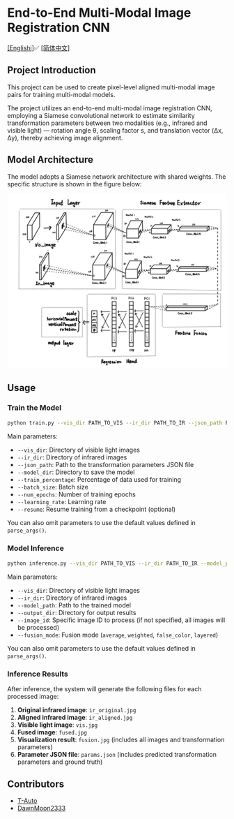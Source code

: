 # End-to-End Multi-Modal Image Registration CNN
[[Englishi]](README.md)✅
[[简体中文]](README_zh.md)
## Project Introduction

This project can be used to create pixel-level aligned multi-modal image pairs for training multi-modal models.

The project utilizes an end-to-end multi-modal image registration CNN, employing a Siamese convolutional network to estimate similarity transformation parameters between two modalities (e.g., infrared and visible light) — rotation angle θ, scaling factor s, and translation vector (Δx, Δy), thereby achieving image alignment.

## Model Architecture

The model adopts a Siamese network architecture with shared weights. The specific structure is shown in the figure below:

![Architecture](CNN.png)

## Usage

### Train the Model

```bash
python train.py --vis_dir PATH_TO_VIS --ir_dir PATH_TO_IR --json_path PATH_TO_JSON --model_dir MODEL_SAVE_DIR
```

Main parameters:
- `--vis_dir`: Directory of visible light images
- `--ir_dir`: Directory of infrared images
- `--json_path`: Path to the transformation parameters JSON file
- `--model_dir`: Directory to save the model
- `--train_percentage`: Percentage of data used for training
- `--batch_size`: Batch size
- `--num_epochs`: Number of training epochs
- `--learning_rate`: Learning rate
- `--resume`: Resume training from a checkpoint (optional)

You can also omit parameters to use the default values defined in `parse_args()`.

### Model Inference

```bash
python inference.py --vis_dir PATH_TO_VIS --ir_dir PATH_TO_IR --model_path PATH_TO_MODEL --output_dir OUTPUT_DIR
```

Main parameters:
- `--vis_dir`: Directory of visible light images
- `--ir_dir`: Directory of infrared images
- `--model_path`: Path to the trained model
- `--output_dir`: Directory for output results
- `--image_id`: Specific image ID to process (if not specified, all images will be processed)
- `--fusion_mode`: Fusion mode (`average`, `weighted`, `false_color`, `layered`)

You can also omit parameters to use the default values defined in `parse_args()`.

### Inference Results

After inference, the system will generate the following files for each processed image:

1. **Original infrared image**: `ir_original.jpg`
2. **Aligned infrared image**: `ir_aligned.jpg`
3. **Visible light image**: `vis.jpg`
4. **Fused image**: `fused.jpg`
5. **Visualization result**: `fusion.jpg` (includes all images and transformation parameters)
6. **Parameter JSON file**: `params.json` (includes predicted transformation parameters and ground truth)

## Contributors

* [T-Auto](https://github.com/T-Auto)
* [DawnMoon2333](https://github.com/DawnMoon2333/)
